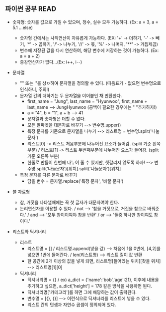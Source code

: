 ## 파이썬 공부 READ
* 숫자형: 숫자를 값으로 가질 수 있으며, 정수, 실수 모두 가능하다. (Ex: a = 3, a = 5.1 ...else)
    - 숫자형 간에서는 사칙연산이 자유롭게 가능하다. (EX: '+' -> 더하기, '-' -> 빼기, '*' -> 곱하기, '/'-> 나누기, '//' -> 몫, '%' -> 나머지, '**' -> 거듭제곱) 
    - 변수에 저장된 값을 다시 연산하여, 해당 변수에 저장하는 것이 가능하다. (Ex: a = a + 2)
    - 증강연산자가 없다...(Ex: i++, i--)

* 문자열
    - "" 또는 ''를 상ㅇ하여 문자열을 정의할 수 있다. (따옴표가 - 없으면 변수명으로 인식하니, 주의!)
    - 문자열 간의 더하기는 두 문자열을 이어붙인 채 반환한다.
        - first_name = "Jung", last_name = "Hyunwoo", first_name + last_name --> JungHyunwoo (공백이 필요한 경우에는 " "추가하자!)
        - a = "4", b = "1", a + b --> 41
        - 문자열과 숫자형은 더할 수 없다.
        - 모든 알파벳을 대문자로 바꾸기 --> 변수명.upper()
        - 특정 문자를 기준으로 문자열을 나누기 --> 리스트명 = 변수명.split('나눌문자')
        - 리스트[0] -> 리스트 처음부분에 나누어진 요소가 들어감. (split 기준 왼쪽 부분) / 리스트[1] -> 리스트 두번째부분에 나누어진 요소가 들어감. (split 기준 오른쪽 부분)
        - 한줄로 만들어 한번에 나누어 줄 수 있지만, 헷갈리지 않도록 하자! --> 변수명.split('나눌문자')[위치].split('나눌문자')[위치]
    - 특정 문자를 다른 문자로 바꾸기 
        - 담을 변수 = 문자열.replace('특정 문자', '바꿀 문자')

* 불 자료형
    - 참, 거짓을 나타낼때에는 꼭 첫 글자가 대문자여야 한다.
    - 논리연산자를 이용할 수 있다. / not --> '참을 거짓으로, 거짓을 참으로 바꿔준다.' / and --> '모두 참이이여야 참을 반환' / or --> '둘중 하나만 참이여도 참이다.' 

* 리스트와 딕셔너리
    - 리스트
        - 리스트명 = [] / 리스트명.append(넣을 값) --> 처음에 1을 0번에, [4,2]를 넣으면 1번에 들어간다. / len(리스트명) --> 리스트 길이 값 반환
        - 한 공간에 2개 이상의 값을 넣게 되면, 리스트명[들어있는 위치][찾을 위치] --> 리스트명[1][0]
    - 딕셔너리
        - 딕셔너리명 = {} / ex) a_dict = {'name':'bob','age':21}, 이후에 내용을 추가하고 싶으면, a_dict['height'] = 178 같은 방식을 사용하면 된다.
        - 딕셔너리명['카테고리']를 하면 그에 해당하는 값이 출력된다.
        - 변수명 = [{}, {}] --> 이런식으로 딕셔너리를 리스트에 넣을 수 있다.
        - 리스트 간의 덧셈과 자연수 곱셈이 정의되어 있다.
